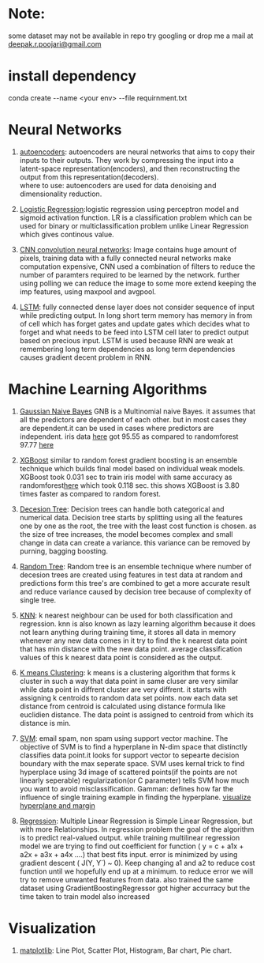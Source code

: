 # Note: 
some dataset may not be available in repo try googling or drop me a mail at deepak.r.poojari@gmail.com

# install dependency 
conda create --name \<your env\> --file requirnment.txt

# Neural Networks

1. [autoencoders](https://github.com/deepak6446/machine-learning/blob/master/DEEP_AUTOENCODERS/Untitled.ipynb): autoencoders are neural networks that aims to copy their inputs to their outputs. They work by compressing the input into a latent-space representation(encoders), and then reconstructing the output from this representation(decoders). <br>
where to use: autoencoders are used for data denoising and dimensionality reduction.

2. [Logistic Regression](https://github.com/deepak6446/machine-learning/blob/master/DEEP_logistic_regression_cat_prediction/Untitled.ipynb):logistic regression using perceptron model and sigmoid activation function. LR is a classification problem which can be used for binary or multiclassification problem unlike Linear Regression which gives continous value.

3. [CNN convolution neural networks](https://github.com/deepak6446/machine-learning/blob/master/DEEP_CNN_digit_recognition/98%25handWrittenDigitPrediction.ipynb): Image contains huge amount of pixels, training data with a fully connected neural networks make computation expensive, CNN used a combination of filters to reduce the number of paramters required to be learned by the network. further using polling we can reduce the image to some more extend keeping the imp features, using maxpool and avgpool.

4. [LSTM](https://github.com/deepak6446/machine-learning/blob/master/DEEP_LSTM/Generating%20next%20word%20in%20sequence%20using%20rnn.ipynb): fully connected dense layer does not consider sequence of input while predicting output. In long short term memory has memory in from of cell which has forget gates and update gates which decides what to forget and what needs to be feed into LSTM cell later to predict output based on precious input. LSTM is used because RNN are weak at remembering long term dependencies as long term dependencies causes gradient decent problem in RNN.

# Machine Learning Algorithms

1. [Gaussian Naive Bayes](https://github.com/deepak6446/machine-learning/blob/master/NAIVE_BAYES/Untitled.ipynb)
GNB is a Multinomial naive Bayes. it assumes that all the predictors are dependent of each other. but in most cases they are dependent.it can be used in cases where predictors are independent.
iris data [here](https://github.com/deepak6446/machine-learning/blob/master/NAIVE_BAYES/Untitled.ipynb) got 95.55 as compared to randomforest 97.77 [here](https://github.com/deepak6446/machine-learning/blob/master/radom_forest/irisDataset%20random%20forest.ipynb)

2. [XGBoost](https://github.com/deepak6446/machine-learning/blob/master/XGBoost/Untitled.ipynb)
similar to random forest gradient boosting is an ensemble technique which builds final model based on individual weak models.
XGBoost took  0.031 sec to train iris model with same accuracy as randomforest[here](https://github.com/deepak6446/machine-learning/blob/master/radom_forest/irisDataset%20random%20forest.ipynb) which took 0.118 sec.
this shows XGBoost is 3.80 times faster as compared to random forest.

3. [Decesion Tree](https://github.com/deepak6446/machine-learning/blob/master/decision_tree_%20loan_processing/Untitled.ipynb): Decision trees can handle both categorical and numerical data. Decision tree starts by splitting using all the features one by one as the root, the tree with the least cost function is chosen. as the size of tree increases, the model becomes complex and small change in data can create a variance. this variance can be removed by purning, bagging boosting. 

4. [Random Tree](https://github.com/deepak6446/machine-learning/blob/master/random_forest/irisDataset%20random%20forest.ipynb): Random tree is an ensemble technique where number of decesion trees are created using features in test data at random and predictions form this tree's are combined to get a more accurate result and reduce variance caused by decision tree because of complexity of single tree.

5. [KNN](https://github.com/deepak6446/machine-learning/tree/master/KNN_Algorithm): k nearest neighbour can be used for both classification and regression. knn is also known as lazy learning algorithm because it does not learn anything during training time, it stores all data in memory whenever any new data comes in it try to find the k nearest data point that has min distance with the new data point. average classification values of this k nearest data point is considered as the output.

6. [K means Clustering](https://github.com/deepak6446/machine-learning/blob/master/K_MEANS_CLUSTERING/titanic%20dataset.ipynb): k means is a clustering algorithm that forms k cluster in such a way that data point in same cluser are very similar while data point in diffrent cluster are very diffrent. it starts with assigning k centroids to random data set points. now each data set distance from centroid is calculated using distance formula like euclidien distance. The data point is assigned to centroid from which its distance is min.

7. [SVM](https://github.com/deepak6446/machine-learning/blob/master/SVM/spam%20non%20spam%20using%20svm.ipynb): email spam, non spam using support vector machine. The objective of SVM is to find a hyperplane in N-dim space that distinctly classifies data point.it looks for support vector to sepearte decision boundary with the max seperate space.
SVM uses kernal trick to find hyperplace using 3d image of scattered points(if the points are not linearly seperable)
regularization(or C parameter) tells SVM how much you want to avoid misclassification.
Gamman: defines how far the influence of single training example in finding the hyperplane.
[visualize hyperplane and margin](https://github.com/deepak6446/machine-learning/blob/master/support_vector_machine_supervised/blobDataset.ipynb)

8. [Regression](https://github.com/deepak6446/machine-learning/blob/master/Regression/linearRegression.ipynb): Multiple Linear Regression is Simple Linear Regression, but with more Relationships. In regression problem the goal of the algorithm is to predict real-valued output. while training multilinear regression model we are trying to find out coefficient for function ( y = c + a1x + a2x + a3x + a4x ....) that best fits input. error is minimized by using gradient descent ( J(Y, Y`) ~ 0). Keep changing a1 and a2 to reduce cost function until we hopefully end up at a minimum. to reduce error we will try to remove unwanted features from data. 
also trained the same dataset using GradientBoostingRegressor got higher accurracy but the time taken to train model also increased

# Visualization

1. [matplotlib](https://github.com/deepak6446/machine-learning/blob/master/VISUALIZATION/visualization.ipynb): Line Plot, Scatter Plot, Histogram, Bar chart, Pie chart.
